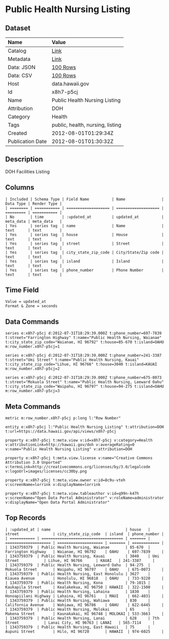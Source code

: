 # Public Health Nursing Listing

## Dataset

| Name | Value |
| :--- | :---- |
| Catalog | [Link](https://catalog.data.gov/dataset/public-health-nursing-listing-6d805) |
| Metadata | [Link](https://data.hawaii.gov/api/views/x8h7-p5cj) |
| Data: JSON | [100 Rows](https://data.hawaii.gov/api/views/x8h7-p5cj/rows.json?max_rows=100) |
| Data: CSV | [100 Rows](https://data.hawaii.gov/api/views/x8h7-p5cj/rows.csv?max_rows=100) |
| Host | data.hawaii.gov |
| Id | x8h7-p5cj |
| Name | Public Health Nursing Listing |
| Attribution | DOH |
| Category | Health |
| Tags | public, health, nursing, listing |
| Created | 2012-08-01T01:29:34Z |
| Publication Date | 2012-08-01T01:30:32Z |

## Description

DOH Facilities Listing

## Columns

```ls
| Included | Schema Type | Field Name          | Name                | Data Type | Render Type |
| ======== | =========== | =================== | =================== | ========= | =========== |
| No       | time        | :updated_at         | updated_at          | meta_data | meta_data   |
| Yes      | series tag  | name                | Name                | text      | text        |
| Yes      | series tag  | house               | House               | text      | text        |
| Yes      | series tag  | street              | Street              | text      | text        |
| Yes      | series tag  | city_state_zip_code | City/State/Zip code | text      | text        |
| Yes      | series tag  | island              | Island              | text      | text        |
| Yes      | series tag  | phone_number        | Phone Number        | text      | text        |
```

## Time Field

```ls
Value = updated_at
Format & Zone = seconds
```

## Data Commands

```ls
series e:x8h7-p5cj d:2012-07-31T18:29:39.000Z t:phone_number=697-7839 t:street="Farrington Highway" t:name="Public Health Nursing, Waianae" t:city_state_zip_code="Waianae, HI 96792" t:house=85-670 t:island=OAHU m:row_number.x8h7-p5cj=1

series e:x8h7-p5cj d:2012-07-31T18:29:39.000Z t:phone_number=241-3387 t:street="Umi Street" t:name="Public Health Nursing, Kauai" t:city_state_zip_code="Lihue, HI 96766" t:house=3040 t:island=KAUAI m:row_number.x8h7-p5cj=2

series e:x8h7-p5cj d:2012-07-31T18:29:39.000Z t:phone_number=675-0073 t:street="Mokuola Street" t:name="Public Health Nursing, Leeward Oahu" t:city_state_zip_code="Waipahu, HI 96797" t:house=94-275 t:island=OAHU m:row_number.x8h7-p5cj=3
```

## Meta Commands

```ls
metric m:row_number.x8h7-p5cj p:long l:"Row Number"

entity e:x8h7-p5cj l:"Public Health Nursing Listing" t:attribution=DOH t:url=https://data.hawaii.gov/api/views/x8h7-p5cj

property e:x8h7-p5cj t:meta.view v:id=x8h7-p5cj v:category=Health v:attributionLink=http://hawaii.gov/doh v:averageRating=0 v:name="Public Health Nursing Listing" v:attribution=DOH

property e:x8h7-p5cj t:meta.view.license v:name="Creative Commons Attribution 3.0 Unported" v:termsLink=http://creativecommons.org/licenses/by/3.0/legalcode v:logoUrl=images/licenses/cc30by.png

property e:x8h7-p5cj t:meta.view.owner v:id=8c9u-vteh v:screenName=lorrink v:displayName=lorrink

property e:x8h7-p5cj t:meta.view.tableauthor v:id=q99n-k47h v:screenName="Open Data Portal Administrator" v:roleName=administrator v:displayName="Open Data Portal Administrator"
```

## Top Records

```ls
| :updated_at | name                                 | house   | street               | city_state_zip_code  | island  | phone_number | 
| =========== | ==================================== | ======= | ==================== | ==================== | ======= | ============ | 
| 1343759379  | Public Health Nursing, Waianae       | 85-670  | Farrington Highway   | Waianae, HI 96792    | OAHU    | 697-7839     | 
| 1343759379  | Public Health Nursing, Kauai         | 3040    | Umi Street           | Lihue, HI 96766      | KAUAI   | 241-3387     | 
| 1343759379  | Public Health Nursing, Leeward Oahu  | 94-275  | Mokuola Street       | Waipahu, HI 96797    | OAHU    | 675-0073     | 
| 1343759379  | Public Health Nursing, East Honolulu | 3627    | Kiauea Avenue        | Honolulu, HI 96818   | OAHU    | 733-9220     | 
| 1343759379  | Public Health Nursing, Kona          | 79-1015 | Kaukapila Street     | Kealakekua, HI 96750 | HAWAII  | 322-1500     | 
| 1343759379  | Public Health Nursing, Lahaina       | 1830    | Honoapiilani Highway | Lahaina, HI 96761    | MAUI    | 662-4031     | 
| 1343759379  | Public Health Nursing, Wahiawa       | 830     | California Avenue    | Wahiawa, HI 96786    | OAHU    | 622-6445     | 
| 1343759379  | Public Health Nursing, Molokai       | 65      | Makena Street        | Kaunakakai, HI 96748 | MOLOKAI | 533-3663     | 
| 1343759379  | Public Health Nursing, Lanai         | 628     | 7th Street           | Lanai City, HI 96763 | LANAI   | 565-7114     | 
| 1343759379  | Public Health Nursing, East Hawaii   | 75      | Aupuni Street        | Hilo, HI 96720       | HAWAII  | 974-6025     | 
```